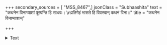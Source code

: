 +++
secondary_sources = [ "MSS_8467",]
jsonClass = "Subhaashita"
text = "कथनेन विनाप्याशां पूरयन्ति हि साधवः।  \nप्रतिगेहं भासते हि विवस्वान् कथनं विना॥"
title = "कथनेन विनाप्याशाम्"

+++

<details><summary>Text</summary>

कथनेन विनाप्याशां पूरयन्ति हि साधवः।  
प्रतिगेहं भासते हि विवस्वान् कथनं विना॥
</details>
